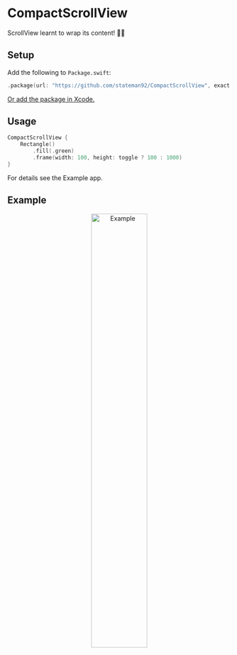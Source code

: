 # CompactScrollView
ScrollView learnt to wrap its content! 😮‍💨

## Setup

Add the following to `Package.swift`:

```swift
.package(url: "https://github.com/stateman92/CompactScrollView", exact: .init(0, 0, 2))
```

[Or add the package in Xcode.](https://developer.apple.com/documentation/xcode/adding_package_dependencies_to_your_app)

## Usage

```swift
CompactScrollView {
    Rectangle()
        .fill(.green)
        .frame(width: 100, height: toggle ? 100 : 1000)
}
```

For details see the Example app.

## Example

<p style="text-align:center;"><img src="https://github.com/stateman92/CompactScrollView/blob/main/Resources/screenrecording.gif?raw=true" width="50%" alt="Example"></p>
